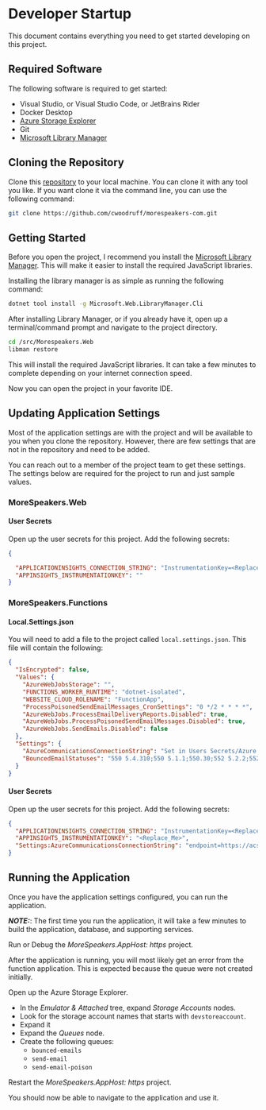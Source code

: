 # Developer Startup

This document contains everything you need to get started developing on this project.

## Required Software

The following software is required to get started:

- Visual Studio, or Visual Studio Code, or JetBrains Rider
- Docker Desktop
- [Azure Storage Explorer](https://azure.microsoft.com/en-us/products/storage/storage-explorer/)
- Git
- [Microsoft Library Manager](https://github.com/aspnet/LibraryManager)

## Cloning the Repository

Clone this [repository](https://github.com/cwoodruff/morespeakers-com) to your local machine.
You can clone it with any tool you like.  If you want clone it via the command line, you can use the following command:

```bash
git clone https://github.com/cwoodruff/morespeakers-com.git
```

## Getting Started

Before you open the project, I recommend you install the [Microsoft Library Manager](https://github.com/aspnet/LibraryManager).
This will make it easier to install the required JavaScript libraries.

Installing the library manager is as simple as running the following command:

```bash
dotnet tool install -g Microsoft.Web.LibraryManager.Cli
```

After installing Library Manager, or if you already have it, open up a terminal/command prompt and navigate to the project directory.

```bash
cd /src/Morespeakers.Web
libman restore
```

This will install the required JavaScript libraries. It can take a few minutes to complete depending on your internet connection speed.

Now you can open the project in your favorite IDE.

## Updating Application Settings

Most of the application settings are with the project and will be available to you when you clone the repository.
However, there are few settings that are not in the repository and need to be added.

You can reach out to a member of the project team to get these settings.
The settings below are required for the project to run and just sample values. 

### MoreSpeakers.Web

#### User Secrets

Open up the user secrets for this project.  Add the following secrets:

```json
{

  "APPLICATIONINSIGHTS_CONNECTION_STRING": "InstrumentationKey=<Replace_Me>;IngestionEndpoint=https://centralus-2.in.applicationinsights.azure.com/;LiveEndpoint=https://centralus.livediagnostics.monitor.azure.com/;ApplicationId=<Replace_Me>",
  "APPINSIGHTS_INSTRUMENTATIONKEY": ""
}
```

### MoreSpeakers.Functions

#### Local.Settings.json

You will need to add a file to the project called `local.settings.json`.
This file will contain the following:

```json
{
  "IsEncrypted": false,
  "Values": {
    "AzureWebJobsStorage": "",
    "FUNCTIONS_WORKER_RUNTIME": "dotnet-isolated",
    "WEBSITE_CLOUD_ROLENAME": "FunctionApp",
    "ProcessPoisonedSendEmailMessages_CronSettings": "0 */2 * * * *",
    "AzureWebJobs.ProcessEmailDeliveryReports.Disabled": true,
    "AzureWebJobs.ProcessPoisonedSendEmailMessages.Disabled": true,
    "AzureWebJobs.SendEmails.Disabled": false
  },
  "Settings": {
    "AzureCommunicationsConnectionString": "Set in Users Secrets/Azure App Service",
    "BouncedEmailStatuses": "550 5.4.310;550 5.1.1;550.30;552 5.2.2;552-5.2.2;554.30;"
  }
}
```

#### User Secrets

Open up the user secrets for this project.  Add the following secrets:

```json
{
  "APPLICATIONINSIGHTS_CONNECTION_STRING": "InstrumentationKey=<Replace_Me>;IngestionEndpoint=https://centralus-2.in.applicationinsights.azure.com/;LiveEndpoint=https://centralus.livediagnostics.monitor.azure.com/;ApplicationId=70b7a451-3c7a-4ef8-934b-3702cde1e366",
  "APPINSIGHTS_INSTRUMENTATIONKEY": "<Replace_Me>",
  "Settings:AzureCommunicationsConnectionString": "endpoint=https://acs-more-speakers.unitedstates.communication.azure.com/;accesskey=<Replace_Me>"
}
```

## Running the Application

Once you have the application settings configured, you can run the application.

***NOTE:***: The first time you run the application, it will take a few minutes to build the application, database, and supporting services.

Run or Debug the *MoreSpeakers.AppHost: https* project. 

After the application is running, you will most likely get an error from the function application.
This is expected because the queue were not created initially.

Open up the Azure Storage Explorer. 

* In the *Emulator & Attached* tree, expand *Storage Accounts* nodes.
* Look for the storage account names that starts with `devstoreaccount`.
* Expand it
* Expand the *Queues* node.
* Create the following queues:
  * `bounced-emails`
  * `send-email`
  * `send-email-poison`

Restart the *MoreSpeakers.AppHost: https* project.

You should now be able to navigate to the application and use it.